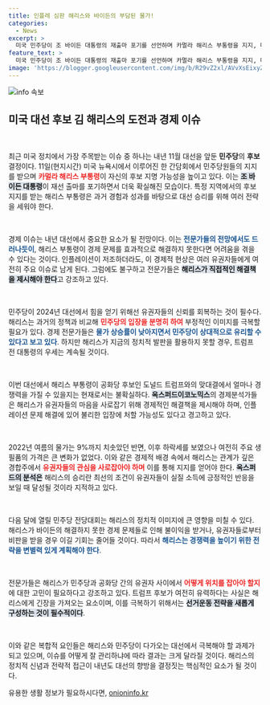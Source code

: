 ```yaml
---
title: 인플레 심판 해리스와 바이든의 부담된 물가!
categories:
  - News
excerpt: >
  미국 민주당이 조 바이든 대통령의 재출마 포기를 선언하며 카멀라 해리스 부통령을 지지, 대선 경합이 뜨거워지고 있다. 인플레이션 이슈가 승패를 가를 키포인트로, 트럼프와의 대결에서 해리스가 어떠한 전략을 구사할지 주목된다.
feature_text: >
  미국 민주당이 조 바이든 대통령의 재출마 포기를 선언하며 카멀라 해리스 부통령을 지지, 대선 경합이 뜨거워지고 있다. 인플레이션 이슈가 승패를 가를 키포인트로, 트럼프와의 대결에서 해리스가 어떠한 전략을 구사할지 주목된다.
image: 'https://blogger.googleusercontent.com/img/b/R29vZ2xl/AVvXsEixyZcFfHzMRdzZMjFBmAUKJYCLCGyLL1o632UiGVXcaFdKo_bkvkuCioo0uUKlGfBVcT3P84aROyZIXSBEx3Aw5nCQ3pTgDom1WDC4m8eifvWiAmWEEVb4x6G_l8C0QH225ldMjyaFvpxGEBGNO37VmDTDMHGhJPq73UglMfDca1-0aw/s1600/blogspot.png'
---
```


<p><img src="https://blogger.googleusercontent.com/img/b/R29vZ2xl/AVvXsEixyZcFfHzMRdzZMjFBmAUKJYCLCGyLL1o632UiGVXcaFdKo_bkvkuCioo0uUKlGfBVcT3P84aROyZIXSBEx3Aw5nCQ3pTgDom1WDC4m8eifvWiAmWEEVb4x6G_l8C0QH225ldMjyaFvpxGEBGNO37VmDTDMHGhJPq73UglMfDca1-0aw/s1600/blogspot.png" alt="info 속보" /></p>

<h2 data-ke-size="size26">미국 대선 후보 김 해리스의 도전과 경제 이슈</h2>

<p data-ke-size="size16">&nbsp;</p>

<p>최근 미국 정치에서 가장 주목받는 이슈 중 하나는 내년 11월 대선을 앞둔 <b>민주당</b>의 <b>후보</b> 결정이다. 11일(현지시간) 미국 뉴욕시에서 이루어진 한 간담회에서 민주당원들의 지지를 받으며 <b><span style="color: #ee2323;">카멀라 해리스 부통령</span></b>이 자신의 후보 지명 가능성을 높이고 있다. 이는 <b><span style="background-color: #21538527;">조 바이든 대통령</span></b>이 재선 출마를 포기하면서 더욱 확실해진 모습이다. 특정 지역에서의 후보 지지를 받는 해리스 부통령은 과거 경험과 성과를 바탕으로 대선 승리를 위해 여러 전략을 세워야 한다.</p></p>

<p data-ke-size="size16">&nbsp;</p>

<p>경제 이슈는 내년 대선에서 중요한 요소가 될 전망이다. 이는 <b><span style="color: #1a5490;">전문가들의 전망에서도 드러나듯이</span></b>, 해리스 부통령이 경제 문제를 효과적으로 해결하지 못한다면 어려움을 겪을 수 있다는 것이다. 인플레이션이 저조하더라도, 이 경제적 현상은 여러 유권자들에게 여전히 주요 이슈로 남게 된다. 그럼에도 불구하고 전문가들은 <b><span style="background-color: #21538527;">해리스가 직접적인 해결책을 제시해야 한다</span></b>고 강조하고 있다.   </p>

<p data-ke-size="size16">&nbsp;</p>

<p>민주당이 2024년 대선에서 힘을 얻기 위해선 유권자들의 신뢰를 회복하는 것이 필수다. 해리스는 과거의 정책과 비교해 <b><span style="color: #ee2323;">민주당의 입장을 분명히 하여</span></b> 부정적인 이미지를 극복할 필요가 있다. 경제 전문가들은 <b><span style="color: #1a5490;">물가 상승률이 낮아지면서 민주당이 상대적으로 유리할 수 있다고 보고 있다</span></b>. 하지만 해리스가 지금의 정치적 발판을 활용하지 못할 경우, 트럼프 전 대통령의 우세는 계속될 것이다.</p>

<p data-ke-size="size16">&nbsp;</p>

<p>이번 대선에서 해리스 부통령이 공화당 후보인 도널드 트럼프와의 맞대결에서 얼마나 경쟁력을 가질 수 있을지는 현재로서는 불확실하다. <b><span style="background-color: #21538527;">옥스퍼드이코노믹스</span></b>의 경제분석가들은 해리스가 유권자들의 마음을 사로잡기 위해 경제적인 해결책을 제시해야 하며, 인플레이션 문제 해결에 있어 불리한 입장에 처할 가능성도 있다고 경고하고 있다. </p>

<p data-ke-size="size16">&nbsp;</p>

<p>2022년 여름의 물가는 9%까지 치솟았던 반면, 이후 하락세를 보였으나 여전히 주요 생필품의 가격은 큰 변화가 없었다. 이와 같은 경제적 배경 속에서 해리스는 관계가 깊은 경합주에서 <b><span style="color: #ee2323;">유권자들의 관심을 사로잡아야 하며</span></b> 이를 통해 지지를 얻어야 한다. <b><span style="background-color: #21538527;">옥스퍼드의 분석은</span></b> 해리스의 승리란 최선의 조건이 유권자들이 실질 소득에 긍정적인 반응을 보일 때 달성될 것이라 지적하고 있다.</p>

<p data-ke-size="size16">&nbsp;</p>

<p>다음 달에 열릴 민주당 전당대회는 해리스의 정치적 이미지에 큰 영향을 미칠 수 있다. 해리스가 바이든의 해결하지 못한 경제 문제들로 인해 불이익을 받거나, 유권자들로부터 비판을 받을 경우 이길 기회는 줄어들 것이다. 따라서 <b><span style="color: #1a5490;">해리스는 경쟁력을 높이기 위한 전략을 변별력 있게 계획해야 한다</span></b>.</p>

<p data-ke-size="size16">&nbsp;</p>

<p>전문가들은 해리스가 민주당과 공화당 간의 유권자 사이에서 <b><span style="color: #ee2323;">어떻게 위치를 잡아야 할지</span></b>에 대한 고민이 필요하다고 강조하고 있다. 트럼프 후보가 여전히 유력하다는 사실은 해리스에게 긴장을 가져오는 요소이며, 이를 극복하기 위해서는 <b><span style="background-color: #21538527;">선거운동 전략을 새롭게 구성하는 것이 필수적이다</span></b>.</p>

<p data-ke-size="size16">&nbsp;</p>

<p>이와 같은 복합적 요인들은 해리스와 민주당이 다가오는 대선에서 극복해야 할 과제가 되고 있으며, 이슈를 어떻게 잘 관리하냐에 따라 결과는 크게 달라질 것이다. 해리스의 정치적 신념과 전략적 접근이 내년도 대선의 향방을 결정짓는 핵심적인 요소가 될 것이다. </p>
유용한 생활 정보가 필요하시다면, <a href="https://onioninfo.kr" rel="dofollow">onioninfo.kr</a>


